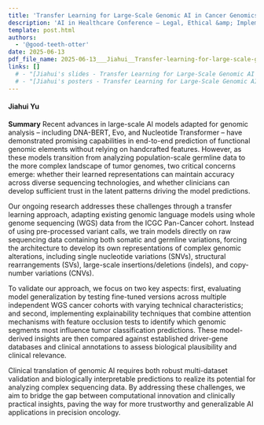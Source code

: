 ```yaml
---
title: 'Transfer Learning for Large-Scale Genomic AI in Cancer Genomics'
description: 'AI in Healthcare Conference – Legal, Ethical &amp; Implementation Challenges</br>June 2025 – Zurich, Switzerland; MLS Retreat 2025 – Poster Session</br>July 2025 – Switzerland'
template: post.html 
authors:
  - '@good-teeth-otter'
date: 2025-06-13
pdf_file_name: 2025-06-13___Jiahui__Transfer-learning-for-large-scale-genomic-AI-in-cancer-Genomics__AI-in-healthcare-conference.pdf
links: []
  # - "[Jiahui's slides - Transfer Learning for Large-Scale Genomic AI in Cancer Genomics](__pdf_repo_url__/2025-06-13___Jiahui__Transfer-learning-for-large-scale-genomic-AI-in-cancer-Genomics__AI-in-healthcare-conference.pdf)"
  # - "[Jiahui's posters - Transfer Learning for Large-Scale Genomic AI in Cancer Genomics](__pdf_repo_url__/2025-07-02___Jiahui__MLS-retreat-poster.pdf)"
---
```


#### Jiahui Yu

**Summary** Recent advances in large-scale AI models adapted for genomic analysis – including DNA-BERT, Evo, and Nucleotide Transformer – have demonstrated promising capabilities in end-to-end prediction of functional genomic elements without relying on handcrafted features. However, as these models transition from analyzing population-scale germline data to the more complex landscape of tumor genomes, two critical concerns emerge: whether their learned representations can maintain accuracy across diverse sequencing technologies, and whether clinicians can develop sufficient trust in the latent patterns driving the model predictions.

Our ongoing research addresses these challenges through a transfer learning approach, adapting existing genomic language models using whole genome sequencing (WGS) data from the ICGC Pan-Cancer cohort. <!--more-->Instead of using pre-processed variant calls, we train models directly on raw sequencing data containing both somatic and germline variations, forcing the architecture to develop its own representations of complex genomic alterations, including single nucleotide variations (SNVs), structural rearrangements (SVs), large-scale insertions/deletions (indels), and copy-number variations (CNVs). 

To validate our approach, we focus on two key aspects: first, evaluating model generalization by testing fine-tuned versions across multiple independent WGS cancer cohorts with varying technical characteristics; and second, implementing explainability techniques that combine attention mechanisms with feature occlusion tests to identify which genomic segments most influence tumor classification predictions. These model-derived insights are then compared against established driver-gene databases and clinical annotations to assess biological plausibility and clinical relevance.

Clinical translation of genomic AI requires both robust multi-dataset validation and biologically interpretable predictions to realize its potential for analyzing complex sequencing data. By addressing these challenges, we aim to bridge the gap between computational innovation and clinically practical insights, paving the way for more trustworthy and generalizable AI applications in precision oncology.